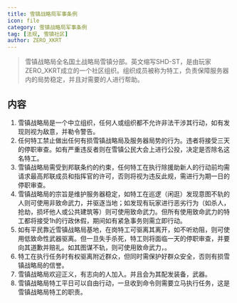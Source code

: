 ```yaml
---
title: 雪镇战略局军事条例
icon: file
category: 雪镇战略局军事条例
tag: [法规, 雪镇社区]
author: ZERO_XKRT
---
```


> 雪镇战略局全名国土战略局雪镇分部。英文缩写SHD-ST，是由玩家ZERO_XKRT成立的一个社区组织。组织成员被称为特工，负责保障服务器内的局势稳定，并且对需要的人进行帮助。

## 内容
1. 雪镇战略局是一个中立组织，任何人或组织都不允许非法干涉其行动，如有发现则视为敌意，并勒令警告。
2. 任何特工禁止做出任何有损雪镇战略局及服务器局势的行为。违者将接受三天的停职审查。如有严重违反者则在雪镇公民大会上进行公投，决定是否除名这名特工。
3. 雪镇战略局需受到邦联条约的约束，任何特工在执行除援助新人的行动前均需请求最高邦联成员和指挥官的许可，否则将视为违反此规，需进行为期一日的停职审查。
4. 雪镇战略局的宗旨是维护服务器稳定，如特工在巡逻（闲逛）发现意图不轨的人则可使用非致命武力，并驱逐当地；如发现有玩家进行恶劣行为（如杀人，抢劫，损坏他人或公共建筑等）则可使用致命武力。但所有使用致命武力的特工都将接受1h的行政休假，期间如有紧急事务则需立即行动。
5. 如有平民靠近雪镇战略局基地，在岗特工可驱离其离开，如不听劝阻，则可使用低致命性武器驱离。但一旦失手杀死，特工则将面临一天的停职审查，并要向其道歉并赔礼。如其图谋不轨，则可使用致命武力，。
6. 特工在执行任务时有权驱离附近群众，但同时需保护好群众安全，否则有损雪镇战略局的信誉。
7. 雪镇战略局欢迎正义，有志向的人加入。并且会为其配发装备，武器。
8. 雪镇战略局特工平日可以自由行动，一旦收到命令则需要立马执行任务，这是雪镇战略局特工的职责。
  
